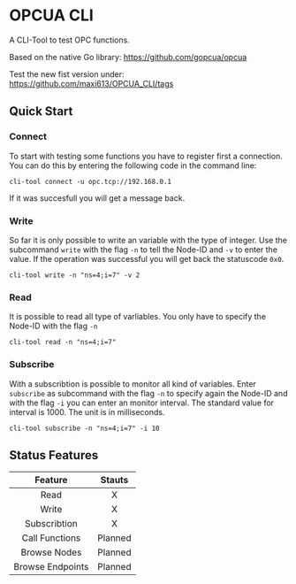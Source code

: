 # OPCUA CLI
A CLI-Tool to test OPC functions. 

Based on the native Go library: https://github.com/gopcua/opcua

Test the new fist version under: https://github.com/maxi613/OPCUA_CLI/tags

## Quick Start
### Connect

To start with testing some functions you have to register first a connection. 
You can do this by entering the following code in the command line:

`cli-tool connect -u opc.tcp://192.168.0.1`

If it was succesfull you will get a message back. 

### Write

So far it is only possible to write an variable with the type of integer. 
Use the subcommand `write` with the flag `-n` to tell the Node-ID and `-v` to enter the value. 
If the operation was successful you will get back the statuscode `0x0`.

`cli-tool write -n "ns=4;i=7" -v 2`

### Read

It is possible to read all type of varliables. 
You only have to specify the Node-ID with the flag `-n`

`cli-tool read -n "ns=4;i=7"`

### Subscribe 
With a subscribtion is possible to monitor all kind of variables. Enter `subscribe` as subcommand with the flag `-n` to specify again the Node-ID and with the flag `-i` you can enter an monitor interval. 
The standard value for interval is 1000. The unit is in milliseconds. 

`cli-tool subscribe -n "ns=4;i=7" -i 10`

## Status Features

| Feature  | Stauts |
| :-------------: | :-------------: |
| Read  | X|
| Write  | X |
| Subscribtion| X |
| Call Functions| Planned|
|Browse Nodes| Planned|
|Browse Endpoints|Planned|










